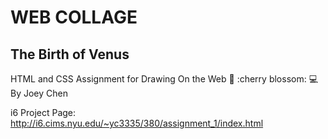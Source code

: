 # WEB COLLAGE
## The Birth of Venus 

HTML and CSS Assignment for Drawing On the Web :art: :cherry blossom: :computer: 
By Joey Chen

i6 Project Page: http://i6.cims.nyu.edu/~yc3335/380/assignment_1/index.html